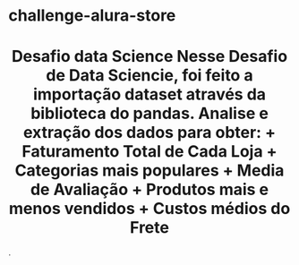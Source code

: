 # challenge-alura-store
<h1 align="center"> Desafio data Science 
Nesse Desafio de Data Sciencie, foi feito a importação dataset através da biblioteca do pandas.
Analise e extração dos dados para obter:
+ Faturamento Total de Cada Loja 
+ Categorias mais populares
+ Media de Avaliação
+ Produtos mais e menos vendidos 
+  Custos médios do Frete 

</h1>

.
